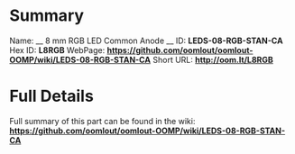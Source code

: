 
Summary
=================

Name: __ 8 mm RGB LED Common Anode __
ID: __LEDS-08-RGB-STAN-CA__
Hex ID: __L8RGB__
WebPage: __https://github.com/oomlout/oomlout-OOMP/wiki/LEDS-08-RGB-STAN-CA__
Short URL: __http://oom.lt/L8RGB__

Full Details
==========================
Full summary of this part can be found in the wiki:   
__https://github.com/oomlout/oomlout-OOMP/wiki/LEDS-08-RGB-STAN-CA__   

